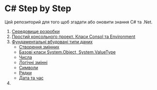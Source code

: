 # C# Step by Step

Цей репозиторий для того щоб згадати або оновити знання C# та .Net.
<ol>
<li> <a href="./01 Середовище розробки">Середовище розробки</a> </li>
<li> <a href="./02 Простий консольного проект. Класи Consol та Environment">Простий консольного проект. Класи Consol та Environment</a></li>
<li> <a href="./03 Фундаментальні вбудовані типи даних">Фундаментальні вбудовані типи даних</a>

- <a href="./03 Фундаментальні вбудовані типи даних/1 Створення змінних">Створення змінних</a>
- <a href="./03 Фундаментальні вбудовані типи даних/2 Базові класи System.Object, System.ValueType">Базові класи System.Object, System.ValueType</a>
- <a href="./03 Фундаментальні вбудовані типи даних/3 Числа">Числа</a>
- <a href="./03 Фундаментальні вбудовані типи даних/4 Логічні змінні">Логічні змінні</a>
- <a href="./03 Фундаментальні вбудовані типи даних/5 Символи">Символи</a>
- <a href="./03 Фундаментальні вбудовані типи даних/6 Pядки">Pядки</a>
- <a href="./03 Фундаментальні вбудовані типи даних/7 Дата та час">Дата та час</a>

</li>
<li></li>
</ol>




